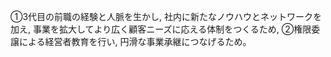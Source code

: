 ①3代目の前職の経験と人脈を生かし, 社内に新たなノウハウとネットワークを加え, 事業を拡大してより広く顧客ニーズに応える体制をつくるため, ②権限委譲による経営者教育を行い, 円滑な事業承継につなげるため。